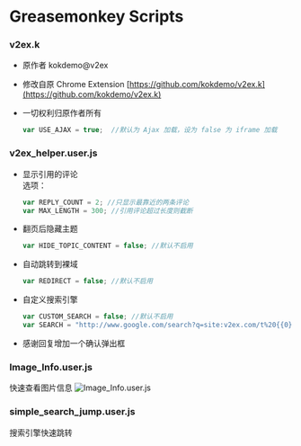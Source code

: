 
Greasemonkey Scripts
===============================
### v2ex.k
- 原作者 kokdemo@v2ex
- 修改自原 Chrome Extension [https://github.com/kokdemo/v2ex.k](https://github.com/kokdemo/v2ex.k)
- 一切权利归原作者所有

  ```javascript
  var USE_AJAX = true;  //默认为 Ajax 加载，设为 false 为 iframe 加载
  ```

### v2ex_helper.user.js
- 显示引用的评论<br/>
  选项：

  ```javascript
  var REPLY_COUNT = 2; //只显示最靠近的两条评论
  var MAX_LENGTH = 300; //引用评论超过长度则截断
  ```
- 翻页后隐藏主题<br/>

  ```javascript
  var HIDE_TOPIC_CONTENT = false; //默认不启用
  ```
- 自动跳转到裸域<br/>

  ```javascript
  var REDIRECT = false; //默认不启用
  ```
- 自定义搜索引擎<br/>

  ```javascript
  var CUSTOM_SEARCH = false; //默认不启用
  var SEARCH = "http://www.google.com/search?q=site:v2ex.com/t%20{{0}}"; //修改搜索引擎，关键字用{{0}}替换

  ```
- 感谢回复增加一个确认弹出框<br/>

### Image_Info.user.js
快速查看图片信息
![Image_Info.user.js](http://ww2.sinaimg.cn/large/3e69b0ccgw1eoh0xsws5sj20l90a83z5.jpg)

### simple_search_jump.user.js
搜索引擎快速跳转

